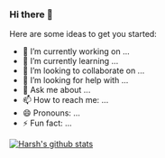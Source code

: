### Hi there 👋


Here are some ideas to get you started:

- 🔭 I’m currently working on ...
- 🌱 I’m currently learning ...
- 👯 I’m looking to collaborate on ...
- 🤔 I’m looking for help with ...
- 💬 Ask me about ...
- 📫 How to reach me: ...
- 😄 Pronouns: ...
- ⚡ Fun fact: ...

[![Harsh's github stats](https://github-readme-stats.vercel.app/api?username=Harsh-0911&show_icons=true&theme=onedark)](https://github.com/Harsh-0911/github-readme-stats)
